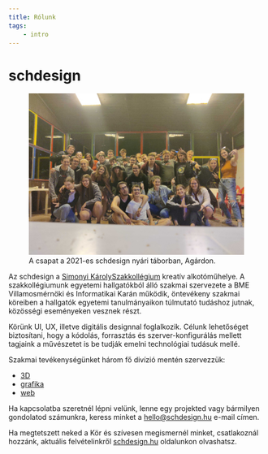 ```yaml
---
title: Rólunk
tags:
    - intro
---
```


# schdesign

<figure>
    <img src="/schdesign/rolunk/schdesign-csapatkep-designtabor-2021.jpg"/>
    <figcaption>A csapat a 2021-es schdesign nyári táborban, Agárdon.</figcaption>
</figure>

Az schdesign a [Simonyi KárolySzakkollégium](https://simonyi.bme.hu) kreatív alkotóműhelye. A szakkollégiumunk egyetemi hallgatókból álló szakmai szervezete a BME Villamosmérnöki és Informatikai Karán működik, öntevékeny szakmai köreiben a hallgatók egyetemi tanulmányaikon túlmutató tudáshoz jutnak, közösségi eseményeken vesznek részt.

Körünk UI, UX, illetve digitális designnal foglalkozik. Célunk lehetőséget biztosítani, hogy a kódolás, forrasztás és szerver-konfigurálás mellett tagjaink a művészetet is be tudják emelni technológiai tudásuk mellé.

Szakmai tevékenységünket három fő divízió mentén szervezzük:

- [3D](/3d/)
- [grafika](/grafika/)
- [web](/web/)

Ha kapcsolatba szeretnél lépni velünk, lenne egy projekted vagy bármilyen gondolatod számunkra, keress minket a [hello@schdesign.hu](mailto:hello@schdesign.hu) e-mail címen.

Ha megtetszett neked a Kör és szívesen megismernél minket, csatlakoznál hozzánk, aktuális felvételinkről [schdesign.hu](https://schdesign.hu) oldalunkon olvashatsz.
